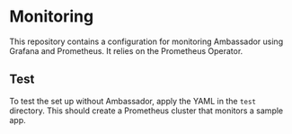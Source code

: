 # Monitoring

This repository contains a configuration for monitoring Ambassador using Grafana and Prometheus. It relies on the Prometheus Operator.

## Test

To test the set up without Ambassador, apply the YAML in the `test` directory. This should create a Prometheus cluster that monitors a sample app.
